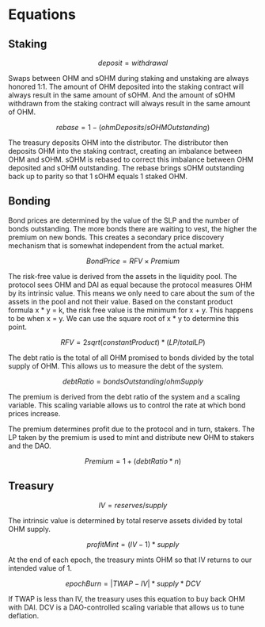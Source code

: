 # Equations

## Staking

$$
deposit = withdrawal
$$

Swaps between OHM and sOHM during staking and unstaking are always honored 1:1.
The amount of OHM deposited into the staking contract will always result in the
same amount of sOHM. And the amount of sOHM withdrawn from the staking contract
will always result in the same amount of OHM.

$$
rebase = 1 - ( ohmDeposits / sOHMOutstanding )
$$

The treasury deposits OHM into the distributor. The distributor then deposits
OHM into the staking contract, creating an imbalance between OHM and sOHM. sOHM
is rebased to correct this imbalance between OHM deposited and sOHM outstanding.
The rebase brings sOHM outstanding back up to parity so that 1 sOHM equals 1
staked OHM.

## Bonding

Bond prices are determined by the value of the SLP and the number of bonds
outstanding. The more bonds there are waiting to vest, the higher the premium on
new bonds. This creates a secondary price discovery mechanism that is somewhat
independent from the actual market.

$$
Bond Price = RFV \times Premium
$$

The risk-free value is derived from the assets in the liquidity pool. The
protocol sees OHM and DAI as equal because the protocol measures OHM by its
intrinsic value. This means we only need to care about the sum of the assets in
the pool and not their value. Based on the constant product formula x \* y = k,
the risk free value is the minimum for x + y. This happens to be when x = y. We
can use the square root of x \* y to determine this point.

$$
RFV=2sqrt(constantProduct) *(LP/totalLP)
$$

The debt ratio is the total of all OHM promised to bonds divided by the total
supply of OHM. This allows us to measure the debt of the system.

$$
debt Ratio = bondsOutstanding/ohmSupply
$$

The premium is derived from the debt ratio of the system and a scaling variable.
This scaling variable allows us to control the rate at which bond prices
increase.

The premium determines profit due to the protocol and in turn, stakers. The LP
taken by the premium is used to mint and distribute new OHM to stakers and the
DAO.

$$
Premium = 1 + (debt Ratio * n)
$$

## Treasury

$$
IV = reserves/supply
$$

The intrinsic value is determined by total reserve assets divided by total OHM
supply.

$$
profitMint =(IV-1)*supply
$$

At the end of each epoch, the treasury mints OHM so that IV returns to our
intended value of 1.

$$
epochBurn=|TWAP-IV|*supply*DCV
$$

If TWAP is less than IV, the treasury uses this equation to buy back OHM with DAI. DCV is a DAO-controlled scaling variable that allows us to
tune deflation.
